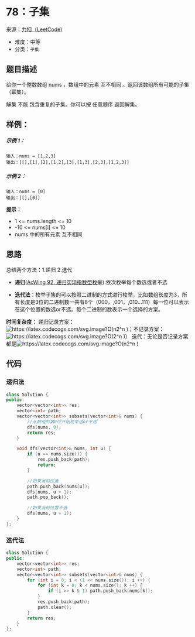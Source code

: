 # 78：子集
来源：[力扣（LeetCode)](https://leetcode-cn.com/problems/subsets/)

* 难度：中等
* 分类：`子集`

## 题目描述
给你一个整数数组 nums ，数组中的元素 互不相同 。返回该数组所有可能的子集（幂集）。

解集 不能 包含重复的子集。你可以按 任意顺序 返回解集。
## 样例：
##### 示例 1：
```
输入：nums = [1,2,3]
输出：[[],[1],[2],[1,2],[3],[1,3],[2,3],[1,2,3]]
```
##### 示例 2：
```
输入：nums = [0]
输出：[[],[0]]
```

**提示：**
* 1 <= nums.length <= 10
* -10 <= nums[i] <= 10
* nums 中的所有元素 互不相同
## 思路
总结两个方法：1.递归 2.迭代
* **递归**([AcWing 92. 递归实现指数型枚举]()):依次枚举每个数选或者不选


* **迭代法**：枚举子集的可以按照二进制的方式进行枚举，比如数组长度为3，所有长度是3位的二进制数一共有8个（000，,001，,010...111）每一位可以表示在这个位置的数选or不选。每个二进制的数表示一个选择的方案。

**时间复杂度**：
递归记录方案：<img src="https://latex.codecogs.com/svg.image?O(n2^n&space;)" title="https://latex.codecogs.com/svg.image?O(n2^n )" />；不记录方案：<img src="https://latex.codecogs.com/svg.image?O(2^n&space;)" title="https://latex.codecogs.com/svg.image?O(2^n )" />）
迭代：无论是否记录方案都是<img src="https://latex.codecogs.com/svg.image?O(n2^n&space;)" title="https://latex.codecogs.com/svg.image?O(n2^n )" />
  

## 代码
### 递归法
```c++
class Solution {
public:
    vector<vector<int>> res;
    vector<int> path;
    vector<vector<int>> subsets(vector<int>& nums) {
        //从数组的第0位开始枚举选or不选
        dfs(nums, 0);
        return res;
    }

    void dfs(vector<int>& nums, int u) {
        if (u == nums.size()) {
            res.push_back(path);
            return;
        }

        //如果当前位选
        path.push_back(nums[u]);
        dfs(nums, u + 1);
        path.pop_back();

        //如果当前位置不选
        dfs(nums, u + 1);
    }
};
```
### 迭代法
```c++
class Solution {
public:
    vector<vector<int>> res;
    vector<int> path;
    vector<vector<int>> subsets(vector<int>& nums) {
        for (int i = 0; i < (1 << nums.size()); i ++) {
            for (int k = 0; k < nums.size(); k ++) {
                if (i >> k & 1) path.push_back(nums[k]);
            }
            res.push_back(path);
            path.clear();
        }
        return res;
    }
};
```

